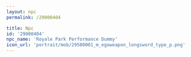 ```yaml
---
layout: npc
permalink: /29000404

title: Npc
id: '29000404'
npc_name: 'Royale Park Performance Dummy'
icon_url: 'portrait/mob/29500001_m_egoweapon_longsword_type_p.png'
---
```

